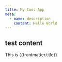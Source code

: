 ```yaml
---
title: My Cool App
meta:
  - name: description
    content: Hello World
---
```


## test content

<!-- ![IMG](/images/IMG_1858.jpeg) -->

This is {{frontmatter.title}}